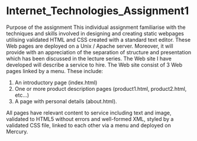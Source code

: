 # Internet_Technologies_Assignment1

Purpose of the assignment
This individual assignment familiarise with the techniques and skills involved in designing and creating static webpages utilising validated HTML and CSS created with a standard text editor. These Web pages are deployed on a Unix / Apache server. Moreover, it will provide with an appreciation of the separation of structure and presentation which has been discussed in the lecture series.
The Web site I have developed will describe a service to hire. The Web site consist of 3 Web pages linked by a menu. These include:
1. An introductory page (index.html)
2. One or more product description pages (product1.html, product2.html, etc…)
3. A page with personal details (about.html).

All pages have relevant content to service including text and image, validated to HTML5 without errors and well-formed XML, styled by a validated CSS file, linked to each other via a menu and deployed on Mercury.
